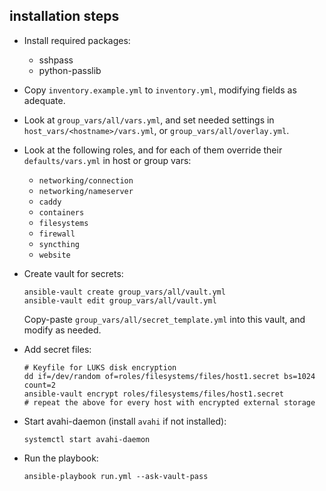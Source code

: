 ## installation steps

- Install required packages:
    - sshpass
    - python-passlib
- Copy `inventory.example.yml` to `inventory.yml`, modifying fields as adequate.
- Look at `group_vars/all/vars.yml`, and set needed settings in `host_vars/<hostname>/vars.yml`, or `group_vars/all/overlay.yml`.
- Look at the following roles, and for each of them override their `defaults/vars.yml` in host or group vars:
    - `networking/connection`
    - `networking/nameserver`
    - `caddy`
    - `containers`
    - `filesystems`
    - `firewall`
    - `syncthing`
    - `website`
- Create vault for secrets:
    ```
    ansible-vault create group_vars/all/vault.yml
    ansible-vault edit group_vars/all/vault.yml
    ```
    Copy-paste `group_vars/all/secret_template.yml` into this vault,
    and modify as needed.

- Add secret files:

    ```
    # Keyfile for LUKS disk encryption
    dd if=/dev/random of=roles/filesystems/files/host1.secret bs=1024 count=2
    ansible-vault encrypt roles/filesystems/files/host1.secret
    # repeat the above for every host with encrypted external storage
    ```

- Start avahi-daemon (install `avahi` if not installed):
    ```
    systemctl start avahi-daemon
    ```
- Run the playbook:
    ```
    ansible-playbook run.yml --ask-vault-pass
    ```
